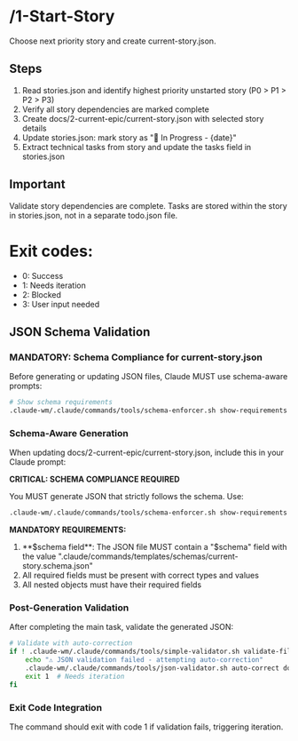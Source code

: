 # /1-Start-Story
Choose next priority story and create current-story.json.

## Steps
1. Read stories.json and identify highest priority unstarted story (P0 > P1 > P2 > P3)
2. Verify all story dependencies are marked complete
3. Create docs/2-current-epic/current-story.json with selected story details
4. Update stories.json: mark story as "🚧 In Progress - {date}"
5. Extract technical tasks from story and update the tasks field in stories.json

## Important
Validate story dependencies are complete. Tasks are stored within the story in stories.json, not in a separate todo.json file.

# Exit codes:
- 0: Success
- 1: Needs iteration
- 2: Blocked
- 3: User input needed
## JSON Schema Validation
<!-- JSON_SCHEMA_VALIDATION -->

### MANDATORY: Schema Compliance for current-story.json

Before generating or updating JSON files, Claude MUST use schema-aware prompts:

```bash
# Show schema requirements
.claude-wm/.claude/commands/tools/schema-enforcer.sh show-requirements current-story
```

### Schema-Aware Generation
When updating docs/2-current-epic/current-story.json, include this in your Claude prompt:

**CRITICAL: SCHEMA COMPLIANCE REQUIRED**

You MUST generate JSON that strictly follows the schema. Use:
```bash
.claude-wm/.claude/commands/tools/schema-enforcer.sh show-requirements current-story
```

**MANDATORY REQUIREMENTS:**
1. **$schema field**: The JSON file MUST contain a "$schema" field with the value ".claude/commands/templates/schemas/current-story.schema.json"
2. All required fields must be present with correct types and values
3. All nested objects must have their required fields
### Post-Generation Validation
After completing the main task, validate the generated JSON:

```bash
# Validate with auto-correction
if ! .claude-wm/.claude/commands/tools/simple-validator.sh validate-file docs/2-current-epic/current-story.json; then
    echo "⚠ JSON validation failed - attempting auto-correction"
    .claude-wm/.claude/commands/tools/json-validator.sh auto-correct docs/2-current-epic/current-story.json
    exit 1  # Needs iteration
fi
```

### Exit Code Integration
The command should exit with code 1 if validation fails, triggering iteration.

<!-- /JSON_SCHEMA_VALIDATION -->
